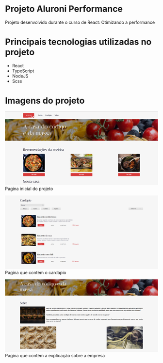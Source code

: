 # Projeto Aluroni Performance

Projeto desenvolvido durante o curso de React: Otimizando a performance

# Principais tecnologias utilizadas no projeto
* React
* TypeScript
* NodeJS
* Scss

# Imagens do projeto

![imagem da pagina inicial](./public//Imagens-Projeto/PaginaInicial.png)
Pagina inicial do projeto

![imagem do Cardápio](./public//Imagens-Projeto/Cardapio.png)
Pagina que contém o cardápio

![imagem da pagina Sobre](./public//Imagens-Projeto/Sobre.png)
Pagina que contém a explicação sobre a empresa
